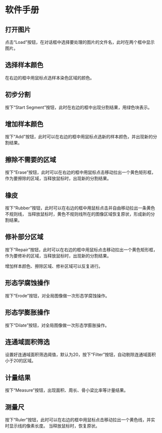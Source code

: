 ﻿
# 软件手册

## 打开图片

点击“Load”按钮，在对话框中选择要处理的图片的文件名，此时在两个框中显示图片。

## 选择样本颜色

在右边的框中用鼠标点选样本染色区域的颜色。

## 初步分割

按下“Start Segment”按钮，此时在右边的框中出现分割结果，用绿色块表示。

## 增加样本颜色

按下“Add”按钮，此时可以在右边的框中用鼠标点选新的样本颜色，并出现新的分割结果。

## 擦除不需要的区域

按下“Erase”按钮，此时可以在右边的框中用鼠标点击移动拉出一个黄色矩形框，
作为要擦除的区域，当释放鼠标时，出现新的分割结果。

## 橡皮

按下“Rubber”按钮，此时可以在右边的框中用鼠标点击并自由移动拉出一条黄色不规则线，
当释放鼠标时，黄色不规则线所在的图像区域恢复原状，形成新的分割结果。

## 修补部分区域

按下“Repair”按钮，此时可以在右边的框中用鼠标点击移动拉出一个黄色矩形框，
作为要修补的区域，当释放鼠标时，出现新的分割结果。

增加样本颜色、擦除区域、修补区域可以反复进行。

## 形态学腐蚀操作

按下“Erode”按钮，对全局图像做一次形态学腐蚀操作。

## 形态学膨胀操作

按下“Dilate”按钮，对全局图像做一次形态学膨胀操作。

## 连通域面积筛选

设置好连通域面积筛选阈值，默认为20，按下“Filter”按钮，自动剔除连通域面积小于20的区域。

## 计量结果 

按下“Measure”按钮，出现面积、周长、骨小梁比率等计量结果。

## 测量尺

按下“Ruler”按钮，此时可以在右边的框中用鼠标点击移动拉出一个黄色线，并实时显示线的像素长度。
当释放鼠标时，恢复原状。
